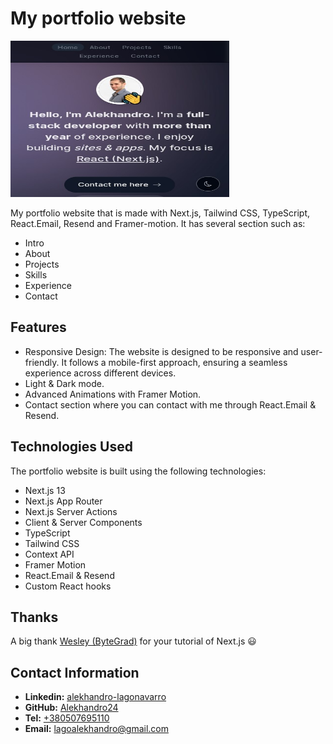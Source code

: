 # My portfolio website

<img src="/public/portfolioImg.jpg" width="350" height="250">

My portfolio website that is made with Next.js, Tailwind CSS, TypeScript, React.Email, Resend and Framer-motion. It has several section such as:

- Intro
- About
- Projects
- Skills
- Experience
- Contact

## Features

- Responsive Design: The website is designed to be responsive and user-friendly. It follows a mobile-first approach, ensuring a seamless experience across different devices.
- Light & Dark mode.
- Advanced Animations with Framer Motion.
- Contact section where you can contact with me through React.Email & Resend.

## Technologies Used

The portfolio website is built using the following technologies:

- Next.js 13
- Next.js App Router
- Next.js Server Actions
- Client & Server Components
- TypeScript
- Tailwind CSS
- Context API
- Framer Motion
- React.Email & Resend
- Custom React hooks

## Thanks

A big thank [Wesley (ByteGrad)](https://github.com/ByteGrad) for your tutorial of Next.js &#128515;

## Contact Information

- **Linkedin:**
  [alekhandro-lagonavarro](https://www.linkedin.com/in/alekhandro-lagonavarro/)
- **GitHub:** [Alekhandro24](https://github.com/Alekhandro24)
- **Tel:** [+380507695110](+380507695110)
- **Email:** [lagoalekhandro@gmail.com](https://www.gmail.com)
